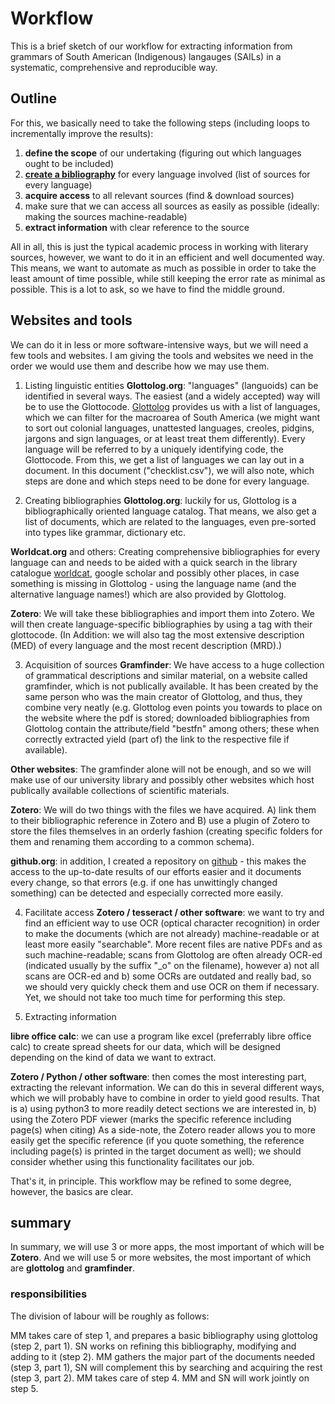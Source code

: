 # Workflow

 This is a brief sketch of our workflow for extracting information from grammars of South American (Indigenous) langauges (SAILs) in a systematic, comprehensive and reproducible way.

## Outline

For this, we basically need to take the following steps (including loops to incrementally improve the results):

1. **define the scope** of our undertaking (figuring out which languages ought to be included)
2. [**create a bibliography**](Creating_bibliographies.md) for every language involved (list of sources for every language)
3. **acquire access** to all relevant sources (find & download sources)
4. make sure that we can access all sources as easily as possible (ideally: making the sources machine-readable)
5. **extract information** with clear reference to the source

All in all, this is just the typical academic process in working with literary sources, however, we want to do it in an efficient and well documented way.
This means, we want to automate as much as possible in order to take the least amount of time possible, while still keeping the error rate as minimal as possible. This is a lot to ask, so we have to find the middle ground.

## Websites and tools

We can do it in less or more software-intensive ways, but we will need a few tools and websites.
I am giving the tools and websites we need in the order we would use them and describe how we may use them.

1. Listing linguistic entities
**Glottolog.org**: "languages" (languoids) can be identified in several ways. The easiest (and a widely accepted) way will be to use the Glottocode. [Glottolog](Glottolog.org) provides us with a list of languages, which we can filter for the macroarea of South America (we might want to sort out colonial languages, unattested languages, creoles, pidgins, jargons and sign languages, or at least treat them differently). Every language will be referred to by a uniquely identifying code, the Glottocode. From this, we get a list of languages we can lay out in a document. In this document ("checklist.csv"), we will also note, which steps are done and which steps need to be done for every language.


2. Creating bibliographies
**Glottolog.org**: luckily for us, Glottolog is a bibliographically oriented language catalog. That means, we also get a list of documents, which are related to the languages, even pre-sorted into types like grammar, dictionary etc.

**Worldcat.org** and others: Creating comprehensive bibliographies for every language can and needs to be aided with a quick search in the library catalogue [worldcat](https://www.worldcat.org/), google scholar and possibly other places, in case something is missing in Glottolog - using the language name (and the alternative language names!) which are also provided by Glottolog.

**Zotero**: We will take these bibliographies and import them into Zotero. We will then create language-specific bibliographies by using a tag with their glottocode.
(In Addition: we will also tag the most extensive description (MED) of every language and the most recent description (MRD).)


3. Acquisition of sources
**Gramfinder**: We have access to a huge collection of grammatical descriptions and similar material, on a website called gramfinder, which is not publically available. It has been created by the same person who was the main creator of Glottolog, and thus, they combine very neatly (e.g. Glottolog even points you towards to place on the website where the pdf is stored; downloaded bibliographies from Glottolog contain the attribute/field "bestfn" among others; these when correctly extracted yield (part of) the link to the respective file if available).

**Other websites**: The gramfinder alone will not be enough, and so we will make use of our university library and possibly other websites which host publically available collections of scientific materials.

**Zotero**: We will do two things with the files we have acquired. A) link them to their bibliographic reference in Zotero and B) use a plugin of Zotero to store the files themselves in an orderly fashion (creating specific folders for them and renaming them according to a common schema).

**github.org**: in addition, I created a repository on [github](github.org) - this makes the access to the up-to-date results of our efforts easier and it documents every change, so that errors (e.g. if one has unwittingly changed something) can be detected and especially corrected more easily.



4. Facilitate access
**Zotero / tesseract / other software**: we want to try and find an efficient way to use OCR (optical character recognition) in order to make the documents (which are not already) machine-readable or at least more easily "searchable". More recent files are native PDFs and as such machine-readable; scans from Glottolog are often already OCR-ed (indicated usually by the suffix "_o" on the filename), however a) not all scans are OCR-ed and b) some OCRs are outdated and really bad, so we should very quickly check them and use OCR on them if necessary. Yet, we should not take too much time for performing this step.



5. Extracting information

**libre office calc**: we can use a program like excel (preferrably libre office calc) to create spread sheets for our data, which will be designed depending on the kind of data we want to extract.

**Zotero / Python / other software**: then comes the most interesting part, extracting the relevant information. We can do this in several different ways, which we will probably have to combine in order to yield good results.
That is
a) using python3 to more readily detect sections we are interested in,
b) using the Zotero PDF viewer (marks the specific reference including page(s) when citing)
As a side-note, the Zotero reader allows you to more easily get the specific reference (if you quote something, the reference including page(s) is printed in the target document as well); we should consider whether using this functionality facilitates our job.

That's it, in principle. This workflow may be refined to some degree, however, the basics are clear.


## summary

In summary, we will use 3 or more apps, the most important of which will be **Zotero**. And we will use 5 or more websites, the most important of which are **glottolog** and **gramfinder**.


### responsibilities

The division of labour will be roughly as follows:

MM takes care of step 1, and prepares a basic bibliography using glottolog (step 2, part 1).
SN works on refining this bibliography, modifying and adding to it (step 2).
MM gathers the major part of the documents needed (step 3, part 1), SN will complement this by searching and acquiring the rest (step 3, part 2).
MM takes care of step 4.
MM and SN will work jointly on step 5.
